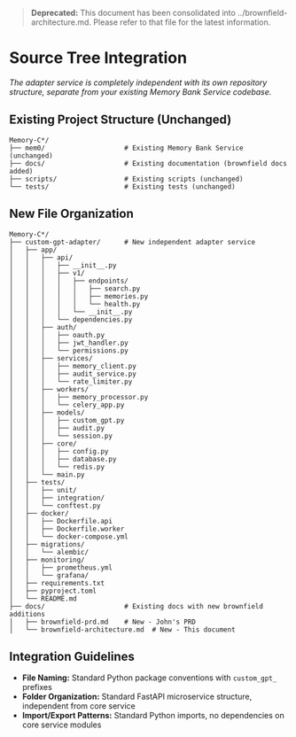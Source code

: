 > **Deprecated:** This document has been consolidated into ../brownfield-architecture.md. Please refer to that file for the latest information.

# Source Tree Integration

*The adapter service is completely independent with its own repository structure, separate from your existing Memory Bank Service codebase.*

## Existing Project Structure (Unchanged)

```plaintext
Memory-C*/
├── mem0/                    # Existing Memory Bank Service (unchanged)
├── docs/                    # Existing documentation (brownfield docs added)
├── scripts/                 # Existing scripts (unchanged)
└── tests/                   # Existing tests (unchanged)
```

## New File Organization

```plaintext
Memory-C*/
├── custom-gpt-adapter/      # New independent adapter service
│   ├── app/
│   │   ├── api/
│   │   │   ├── __init__.py
│   │   │   ├── v1/
│   │   │   │   ├── endpoints/
│   │   │   │   │   ├── search.py
│   │   │   │   │   ├── memories.py
│   │   │   │   │   └── health.py
│   │   │   │   └── __init__.py
│   │   │   └── dependencies.py
│   │   ├── auth/
│   │   │   ├── oauth.py
│   │   │   ├── jwt_handler.py
│   │   │   └── permissions.py
│   │   ├── services/
│   │   │   ├── memory_client.py
│   │   │   ├── audit_service.py
│   │   │   └── rate_limiter.py
│   │   ├── workers/
│   │   │   ├── memory_processor.py
│   │   │   └── celery_app.py
│   │   ├── models/
│   │   │   ├── custom_gpt.py
│   │   │   ├── audit.py
│   │   │   └── session.py
│   │   ├── core/
│   │   │   ├── config.py
│   │   │   ├── database.py
│   │   │   └── redis.py
│   │   └── main.py
│   ├── tests/
│   │   ├── unit/
│   │   ├── integration/
│   │   └── conftest.py
│   ├── docker/
│   │   ├── Dockerfile.api
│   │   ├── Dockerfile.worker
│   │   └── docker-compose.yml
│   ├── migrations/
│   │   └── alembic/
│   ├── monitoring/
│   │   ├── prometheus.yml
│   │   └── grafana/
│   ├── requirements.txt
│   ├── pyproject.toml
│   └── README.md
├── docs/                    # Existing docs with new brownfield additions
│   ├── brownfield-prd.md    # New - John's PRD
│   └── brownfield-architecture.md  # New - This document
```

## Integration Guidelines

- **File Naming:** Standard Python package conventions with `custom_gpt_` prefixes
- **Folder Organization:** Standard FastAPI microservice structure, independent from core service
- **Import/Export Patterns:** Standard Python imports, no dependencies on core service modules
